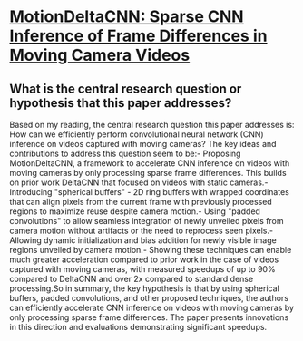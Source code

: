 # [MotionDeltaCNN: Sparse CNN Inference of Frame Differences in Moving   Camera Videos](https://arxiv.org/abs/2210.09887)

## What is the central research question or hypothesis that this paper addresses?

 Based on my reading, the central research question this paper addresses is: How can we efficiently perform convolutional neural network (CNN) inference on videos captured with moving cameras? The key ideas and contributions to address this question seem to be:- Proposing MotionDeltaCNN, a framework to accelerate CNN inference on videos with moving cameras by only processing sparse frame differences. This builds on prior work DeltaCNN that focused on videos with static cameras.- Introducing "spherical buffers" - 2D ring buffers with wrapped coordinates that can align pixels from the current frame with previously processed regions to maximize reuse despite camera motion.- Using "padded convolutions" to allow seamless integration of newly unveiled pixels from camera motion without artifacts or the need to reprocess seen pixels.- Allowing dynamic initialization and bias addition for newly visible image regions unveiled by camera motion.- Showing these techniques can enable much greater acceleration compared to prior work in the case of videos captured with moving cameras, with measured speedups of up to 90% compared to DeltaCNN and over 2x compared to standard dense processing.So in summary, the key hypothesis is that by using spherical buffers, padded convolutions, and other proposed techniques, the authors can efficiently accelerate CNN inference on videos with moving cameras by only processing sparse frame differences. The paper presents innovations in this direction and evaluations demonstrating significant speedups.
